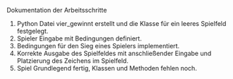 Dokumentation der Arbeitsschritte

1. Python Datei vier_gewinnt erstellt und die Klasse für ein leeres Spielfeld festgelegt.
2. Spieler Eingabe mit Bedingungen definiert.
3. Bedingungen für den Sieg eines Spielers implementiert.
4. Korrekte Ausgabe des Spielfeldes mit anschließender Eingabe und Platzierung des Zeichens im Spielfeld.
5. Spiel Grundlegend fertig, Klassen und Methoden fehlen noch.
